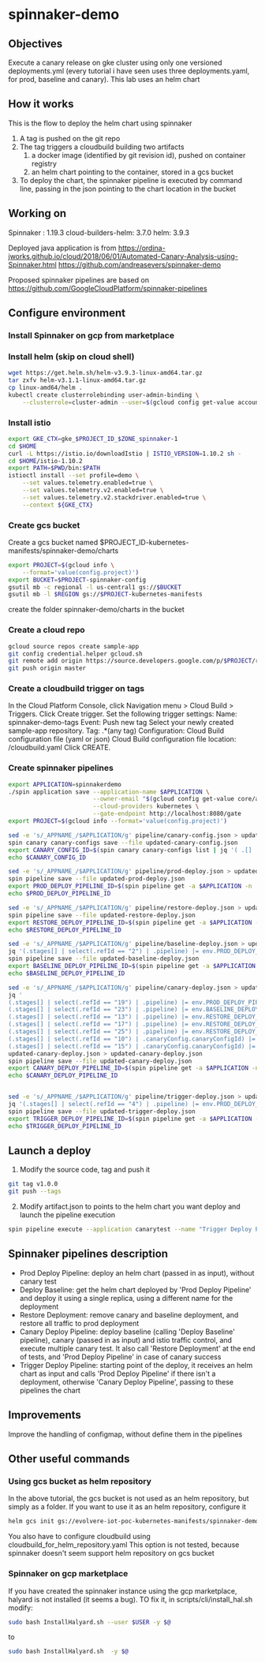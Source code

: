 # spinnaker-demo

## Objectives
Execute a canary release on gke cluster using only one versioned deployments.yml (every tutorial i have seen uses three deployments.yaml, for prod, baseline and canary). 
This lab  uses an helm chart

## How it works
This is the flow to deploy the helm chart using spinnaker
1. A tag is pushed on the git repo
2. The tag triggers a cloudbuild building two artifacts
    1. a docker image (identified by git revision id), pushed on container registry
    2. an helm chart pointing to the container, stored in a gcs bucket
3. To deploy the chart, the spinnaker pipeline is executed by command line, passing in the json pointing to the chart location in the bucket

## Working on
Spinnaker : 1.19.3
cloud-builders-helm: 3.7.0
helm: 3.9.3

Deployed java application is from
https://ordina-jworks.github.io/cloud/2018/06/01/Automated-Canary-Analysis-using-Spinnaker.html
https://github.com/andreasevers/spinnaker-demo

Proposed spinnaker pipelines are based on 
https://github.com/GoogleCloudPlatform/spinnaker-pipelines

## Configure environment
### Install Spinnaker on gcp from marketplace
### Install helm (skip on cloud shell)
```bash
wget https://get.helm.sh/helm-v3.9.3-linux-amd64.tar.gz
tar zxfv helm-v3.1.1-linux-amd64.tar.gz
cp linux-amd64/helm .
kubectl create clusterrolebinding user-admin-binding \
    --clusterrole=cluster-admin --user=$(gcloud config get-value account)
```
### Install istio
```bash
export GKE_CTX=gke_$PROJECT_ID_$ZONE_spinnaker-1
cd $HOME
curl -L https://istio.io/downloadIstio | ISTIO_VERSION=1.10.2 sh -
cd $HOME/istio-1.10.2
export PATH=$PWD/bin:$PATH
istioctl install --set profile=demo \
    --set values.telemetry.enabled=true \
    --set values.telemetry.v2.enabled=true \
    --set values.telemetry.v2.stackdriver.enabled=true \
    --context ${GKE_CTX}
```

### Create gcs bucket
Create a gcs bucket named $PROJECT_ID-kubernetes-manifests/spinnaker-demo/charts
```bash
export PROJECT=$(gcloud info \
    --format='value(config.project)')
export BUCKET=$PROJECT-spinnaker-config
gsutil mb -c regional -l us-central1 gs://$BUCKET
gsutil mb -l $REGION gs://$PROJECT-kubernetes-manifests
```
create the folder spinnaker-demo/charts in the bucket 


### Create a cloud repo
```bash
gcloud source repos create sample-app
git config credential.helper gcloud.sh
git remote add origin https://source.developers.google.com/p/$PROJECT/r/spinnaker-demo
git push origin master
```

### Create a cloudbuild trigger on tags
In the Cloud Platform Console, click Navigation menu > Cloud Build > Triggers.
Click Create trigger.
Set the following trigger settings:
Name: spinnaker-demo-tags
Event: Push new tag
Select your newly created sample-app repository.
Tag: .*(any tag)
Configuration: Cloud Build configuration file (yaml or json)
Cloud Build configuration file location: /cloudbuild.yaml
Click CREATE.

### Create spinnaker pipelines
```bash
export APPLICATION=spinnakerdemo
./spin application save --application-name $APPLICATION \
                        --owner-email "$(gcloud config get-value core/account)" \
                        --cloud-providers kubernetes \
                        --gate-endpoint http://localhost:8080/gate
export PROJECT=$(gcloud info --format='value(config.project)')

sed -e 's/_APPNAME_/$APPLICATION/g' pipeline/canary-config.json > updated-canary-config.json
spin canary canary-configs save --file updated-canary-config.json
export CANARY_CONFIG_ID=$(spin canary canary-configs list | jq '( .[] | select(.name == "Demo-config") | .id)')
echo $CANARY_CONFIG_ID

sed -e 's/_APPNAME_/$APPLICATION/g' pipeline/prod-deploy.json > updated-prod-deploy.json
spin pipeline save --file updated-prod-deploy.json
export PROD_DEPLOY_PIPELINE_ID=$(spin pipeline get -a $APPLICATION -n 'Prod Deploy Pipeline' | jq -r '.id')
echo $PROD_DEPLOY_PIPELINE_ID

sed -e 's/_APPNAME_/$APPLICATION/g' pipeline/restore-deploy.json > updated-restore-deploy.json
spin pipeline save --file updated-restore-deploy.json  
export RESTORE_DEPLOY_PIPELINE_ID=$(spin pipeline get -a $APPLICATION -n 'Restore Deployment' | jq -r '.id')
echo $RESTORE_DEPLOY_PIPELINE_ID

sed -e 's/_APPNAME_/$APPLICATION/g' pipeline/baseline-deploy.json > updated-baseline-deploy.json
jq '(.stages[] | select(.refId == "2") | .pipeline) |= env.PROD_DEPLOY_PIPELINE_ID | (.stages[] |  select(.refId == "4") | .pipeline) |= env.PROD_DEPLOY_PIPELINE_ID' updated-baseline-deploy.json > updated-baseline-deploy.json
spin pipeline save --file updated-baseline-deploy.json
export BASELINE_DEPLOY_PIPELINE_ID=$(spin pipeline get -a $APPLICATION -n 'Deploy Baseline' | jq -r '.id')
echo $BASELINE_DEPLOY_PIPELINE_ID

sed -e 's/_APPNAME_/$APPLICATION/g' pipeline/canary-deploy.json > updated-canary-deploy.json
jq '
(.stages[] | select(.refId == "19") | .pipeline) |= env.PROD_DEPLOY_PIPELINE_ID | \
(.stages[] | select(.refId == "23") | .pipeline) |= env.BASELINE_DEPLOY_PIPELINE_ID | \
(.stages[] | select(.refId == "13") | .pipeline) |= env.RESTORE_DEPLOY_PIPELINE_ID | \
(.stages[] | select(.refId == "17") | .pipeline) |= env.RESTORE_DEPLOY_PIPELINE_ID | \
(.stages[] | select(.refId == "25") | .pipeline) |= env.RESTORE_DEPLOY_PIPELINE_ID | \
(.stages[] | select(.refId == "10") | .canaryConfig.canaryConfigId) |= env.CANARY_CONFIG_ID | \
(.stages[] | select(.refId == "15") | .canaryConfig.canaryConfigId) |= env.CANARY_CONFIG_ID' \
updated-canary-deploy.json > updated-canary-deploy.json
spin pipeline save --file updated-canary-deploy.json
export CANARY_DEPLOY_PIPELINE_ID=$(spin pipeline get -a $APPLICATION -n 'Canary Deploy Pipeline' | jq -r '.id')
echo $CANARY_DEPLOY_PIPELINE_ID


sed -e 's/_APPNAME_/$APPLICATION/g' pipeline/trigger-deploy.json > updated-trigger-deploy.json
jq '(.stages[] | select(.refId == "4") | .pipeline) |= env.PROD_DEPLOY_PIPELINE_ID | (.stages[] |  select(.refId == "2") | .pipeline) |= env.CANARY_DEPLOY_PIPELINE_ID' updated-trigger-deploy.json > updated-trigger-deploy.json
spin pipeline save --file updated-trigger-deploy.json
export TRIGGER_DEPLOY_PIPELINE_ID=$(spin pipeline get -a $APPLICATION -n 'Trigger Deploy Pipeline' | jq -r '.id')
echo $TRIGGER_DEPLOY_PIPELINE_ID
```
## Launch a deploy
1. Modify the source code, tag and push it
```bash
git tag v1.0.0
git push --tags
```

2. Modify artifact.json to points to the helm chart you want deploy and launch the pipeline execution
```bash
spin pipeline execute --application canarytest --name "Trigger Deploy Pipeline" --artifacts-file ./artifact.json --parameter-file par.json
```

## Spinnaker pipelines description
* Prod Deploy Pipeline: deploy an helm chart (passed in as input), without canary test
* Deploy Baseline: get the helm chart deployed by 'Prod Deploy Pipeline' and deploy it using a single replica, using a different name for the deployment
* Restore Deployment: remove canary and baseline deployment, and restore all traffic to prod deployment
*  Canary Deploy Pipeline: deploy baseline (calling 'Deploy Baseline' pipeline), canary (passed in as input) and istio traffic control, and execute multiple canary test. It also call 'Restore Deployment' at the end of tests, and 'Prod Deploy Pipeline' in case of canary success
* Trigger Deploy Pipeline: starting point of the deploy, it receives an helm chart as input and calls 'Prod Deploy Pipeline' if there isn't a deployment, otherwise 'Canary Deploy Pipeline', passing to these pipelines the chart


## Improvements
Improve the handling of configmap, without define them in the pipelines


## Other useful commands
### Using gcs bucket as helm repository
In the above tutorial, the gcs bucket is not used as an helm repository, but simply as a folder. If you want to use it as an helm repository, configure it
```bash
helm gcs init gs://evolvere-iot-poc-kubernetes-manifests/spinnaker-demo/charts
```
You also have to configure cloudbuild using cloudbuild_for_helm_repository.yaml
This option is not tested, because spinnaker doesn't seem support helm repository on gcs bucket

### Spinnaker on gcp marketplace
If you have created the spinnaker instance using the gcp marketplace, halyard is not installed (it seems a bug). TO fix it, in scripts/cli/install_hal.sh modify:
```bash
sudo bash InstallHalyard.sh --user $USER -y $@
```
to
```bash
sudo bash InstallHalyard.sh  -y $@
```

